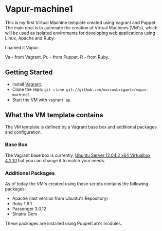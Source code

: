 # Vapur-machine1

This is my first Virtual Machine template created using Vagrant and Puppet. The main goal is to automate the creation of Virtual Machines (VM's),
which will be used as isolated enviroments for developing web applications using Linux, Apache and Ruby.

I named it Vapur:

Va - from Vagrant.
Pu - from Puppet.
R - from Ruby.

## Getting Started

* Install [Vagrant](http://www.vagrantup.com).
* Clone the repo: `git clone git://github.com/marcosbrigante/vapur-machine1`.
* Start the VM with `vagrant up`.

## What the VM template contains

The VM template is defined by a Vagrant base box and additional packages and configuration.

### Base Box
The Vagrant base box is currently, [Ubuntu Server  12.04.2	x64	Virtualbox 4.2.10](http://puppet-vagrant-boxes.puppetlabs.com/ubuntu-server-12042-x64-vbox4210.box) but you can change it to match your needs.

### Additional Packages
As of today the VM's created using these scripts contains the following packages:

* Apache (last version from Ubuntu's Repository)
* Ruby 1.9.1
* Passenger 3.0.12
* Sinatra Gem

These packages are installed using PuppetLab's modules.
